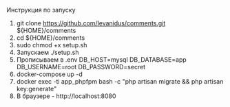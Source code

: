 Инструкция по запуску

1. git clone https://github.com/levanidus/comments.git ${HOME}/comments
2. cd ${HOME}/comments
3. sudo chmod +x setup.sh  
4. Запускаем ./setup.sh
5. Прописываем в .env
DB_HOST=mysql
DB_DATABASE=app
DB_USERNAME=root
DB_PASSWORD=secret 
6. docker-compose up -d
7. docker exec -ti app_phpfpm bash -c "php artisan migrate && php artisan key:generate"
8. В браузере - http://localhost:8080
